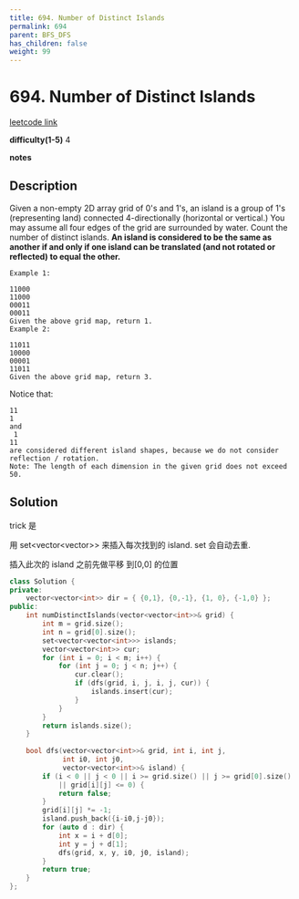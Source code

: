 ```yaml
---
title: 694. Number of Distinct Islands
permalink: 694
parent: BFS_DFS
has_children: false
weight: 99
---
```

# 694. Number of Distinct Islands
[leetcode link](https://leetcode.com/problems/number-of-distinct-islands/)

**difficulty(1-5)** 
4

**notes**   


## Description
Given a non-empty 2D array grid of 0's and 1's, an island is a group of 1's (representing land) connected 4-directionally (horizontal or vertical.) You may assume all four edges of the grid are surrounded by water.
Count the number of distinct islands. **An island is considered to be the same as another if and only if one island can be translated (and not rotated or reflected) to equal the other.**

```
Example 1:

11000
11000
00011
00011
Given the above grid map, return 1.
Example 2:

11011
10000
00001
11011
Given the above grid map, return 3.
```
Notice that:
```
11
1
and
 1
11
are considered different island shapes, because we do not consider reflection / rotation.
Note: The length of each dimension in the given grid does not exceed 50.
```

## Solution
trick 是

用 set<vector<vector<int>>> 来插入每次找到的 island. set 会自动去重.

插入此次的 island 之前先做平移 到[0,0] 的位置

```c++
class Solution {
private:
    vector<vector<int>> dir = { {0,1}, {0,-1}, {1, 0}, {-1,0} };
public:
    int numDistinctIslands(vector<vector<int>>& grid) {
        int m = grid.size(); 
        int n = grid[0].size();
        set<vector<vector<int>>> islands;
        vector<vector<int>> cur;
        for (int i = 0; i < m; i++) {
            for (int j = 0; j < n; j++) {
                cur.clear();
                if (dfs(grid, i, j, i, j, cur)) {
                    islands.insert(cur);
                }
            }
        }
        return islands.size();
    }
    
    bool dfs(vector<vector<int>>& grid, int i, int j,
             int i0, int j0,
             vector<vector<int>>& island) {
        if (i < 0 || j < 0 || i >= grid.size() || j >= grid[0].size()
            || grid[i][j] <= 0) {
            return false;
        }
        grid[i][j] *= -1;
        island.push_back({i-i0,j-j0});
        for (auto d : dir) {
            int x = i + d[0];
            int y = j + d[1];
            dfs(grid, x, y, i0, j0, island);
        }
        return true;
    }
};
```


<!-- 
Default label
{: .label }

Blue label
{: .label .label-blue }

Stable
{: .label .label-green }

New release
{: .label .label-purple }

Coming soon
{: .label .label-yellow }

Deprecated
{: .label .label-red } -->
